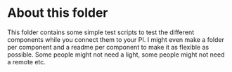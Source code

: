 # About this folder

This folder contains some simple test scripts to test the different components while you connect them to your PI. I might even make a folder per component and a readme per component to make it as flexible as possible. Some people might not need a light, some people might not need a remote etc.
